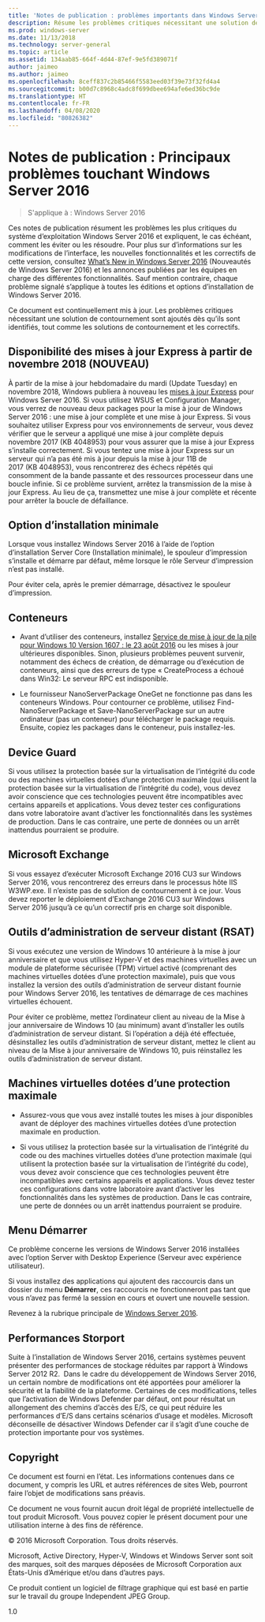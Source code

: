 ```yaml
---
title: 'Notes de publication : problèmes importants dans Windows Server 2016'
description: Résume les problèmes critiques nécessitant une solution de contournement pour éviter une panne, un blocage, un échec d’installation ou une perte de données.
ms.prod: windows-server
ms.date: 11/13/2018
ms.technology: server-general
ms.topic: article
ms.assetid: 134aab85-664f-4d44-87ef-9e5fd389071f
author: jaimeo
ms.author: jaimeo
ms.openlocfilehash: 8ceff837c2b85466f5583eed03f39e73f32fd4a4
ms.sourcegitcommit: b00d7c8968c4adc8f699dbee694afe6ed36bc9de
ms.translationtype: HT
ms.contentlocale: fr-FR
ms.lasthandoff: 04/08/2020
ms.locfileid: "80826382"
---
```

# <a name="release-notes-important-issues-in-windows-server-2016"></a>Notes de publication : Principaux problèmes touchant Windows Server 2016

>S'applique à : Windows Server 2016

Ces notes de publication résument les problèmes les plus critiques du système d’exploitation Windows Server 2016 et expliquent, le cas échéant, comment les éviter ou les résoudre. Pour plus sur d’informations sur les modifications de l’interface, les nouvelles fonctionnalités et les correctifs de cette version, consultez [What’s New in Windows Server 2016](whats-new-in-windows-server-2016.md) (Nouveautés de Windows Server 2016) et les annonces publiées par les équipes en charge des différentes fonctionnalités. Sauf mention contraire, chaque problème signalé s’applique à toutes les éditions et options d’installation de Windows Server 2016.

Ce document est continuellement mis à jour. Les problèmes critiques nécessitant une solution de contournement sont ajoutés dès qu’ils sont identifiés, tout comme les solutions de contournement et les correctifs.

## <a name="express-updates-available-starting-in-november-2018-new"></a>Disponibilité des mises à jour Express à partir de novembre 2018 (NOUVEAU)

À partir de la mise à jour hebdomadaire du mardi (Update Tuesday) en novembre 2018, Windows publiera à nouveau les [mises à jour Express](express-updates.md) pour Windows Server 2016. Si vous utilisez WSUS et Configuration Manager, vous verrez de nouveau deux packages pour la mise à jour de Windows Server 2016 : une mise à jour complète et une mise à jour Express. Si vous souhaitez utiliser Express pour vos environnements de serveur, vous devez vérifier que le serveur a appliqué une mise à jour complète depuis novembre 2017 (KB 4048953) pour vous assurer que la mise à jour Express s’installe correctement. Si vous tentez une mise à jour Express sur un serveur qui n’a pas été mis à jour depuis la mise à jour 11B de 2017 (KB 4048953), vous rencontrerez des échecs répétés qui consomment de la bande passante et des ressources processeur dans une boucle infinie. Si ce problème survient, arrêtez la transmission de la mise à jour Express. Au lieu de ça, transmettez une mise à jour complète et récente pour arrêter la boucle de défaillance.

## <a name="server-core-installation-option"></a>Option d’installation minimale

[comment]: # (ID : 370 ; utilisateur procédant à la soumission : amason ; état : validé)

Lorsque vous installez Windows Server 2016 à l’aide de l’option d’installation Server Core (Installation minimale), le spouleur d’impression s’installe et démarre par défaut, même lorsque le rôle Serveur d’impression n’est pas installé.

Pour éviter cela, après le premier démarrage, désactivez le spouleur d’impression.

## <a name="containers"></a>Conteneurs

[comment]: # (ID : 371 ; utilisateur procédant à la soumission : taylorb ; état : validé)
- Avant d’utiliser des conteneurs, installez [Service de mise à jour de la pile pour Windows 10 Version 1607 : le 23 août 2016](https://support.microsoft.com/kb/3176936) ou les mises à jour ultérieures disponibles. Sinon, plusieurs problèmes peuvent survenir, notamment des échecs de création, de démarrage ou d’exécution de conteneurs, ainsi que des erreurs de type « CreateProcess a échoué dans Win32: Le serveur RPC est indisponible.

[comment]: # (ID : 373 ; utilisateur procédant à la soumission : plang ; état : validé)
- Le fournisseur NanoServerPackage OneGet ne fonctionne pas dans les conteneurs Windows. Pour contourner ce problème, utilisez Find-NanoServerPackage et Save-NanoServerPackage sur un autre ordinateur (pas un conteneur) pour télécharger le package requis. Ensuite, copiez les packages dans le conteneur, puis installez-les.

## <a name="device-guard"></a>Device Guard

[comment]: # (ID : 369 ; utilisateur procédant à la soumission : nirb ; état : validé)
Si vous utilisez la protection basée sur la virtualisation de l’intégrité du code ou des machines virtuelles dotées d’une protection maximale (qui utilisent la protection basée sur la virtualisation de l’intégrité du code), vous devez avoir conscience que ces technologies peuvent être incompatibles avec certains appareils et applications. Vous devez tester ces configurations dans votre laboratoire avant d’activer les fonctionnalités dans les systèmes de production. Dans le cas contraire, une perte de données ou un arrêt inattendus pourraient se produire.

## <a name="microsoft-exchange"></a>Microsoft Exchange

[comment]: # (ID : 375 ; utilisateur procédant à la soumission : wgries ; état : validé)
Si vous essayez d’exécuter Microsoft Exchange 2016 CU3 sur Windows Server 2016, vous rencontrerez des erreurs dans le processus hôte IIS W3WP.exe. Il n’existe pas de solution de contournement à ce jour. Vous devez reporter le déploiement d’Exchange 2016 CU3 sur Windows Server 2016 jusqu’à ce qu’un correctif pris en charge soit disponible.

## <a name="remote-server-administration-tools-rsat"></a>Outils d’administration de serveur distant (RSAT)

[comment]: # (ID : 374 ; utilisateur procédant à la soumission : ryanpu ; état : validé)
Si vous exécutez une version de Windows 10 antérieure à la mise à jour anniversaire et que vous utilisez Hyper-V et des machines virtuelles avec un module de plateforme sécurisée (TPM) virtuel activé (comprenant des machines virtuelles dotées d’une protection maximale), puis que vous installez la version des outils d’administration de serveur distant fournie pour Windows Server 2016, les tentatives de démarrage de ces machines virtuelles échouent.

Pour éviter ce problème, mettez l’ordinateur client au niveau de la Mise à jour anniversaire de Windows 10 (au minimum) avant d’installer les outils d’administration de serveur distant. Si l’opération a déjà été effectuée, désinstallez les outils d’administration de serveur distant, mettez le client au niveau de la Mise à jour anniversaire de Windows 10, puis réinstallez les outils d’administration de serveur distant.

## <a name="shielded-virtual-machines"></a>Machines virtuelles dotées d’une protection maximale

[comment]: # (ID : 369 ; utilisateur procédant à la soumission : nirb ; état : validé)  
- Assurez-vous que vous avez installé toutes les mises à jour disponibles avant de déployer des machines virtuelles dotées d’une protection maximale en production.

- Si vous utilisez la protection basée sur la virtualisation de l’intégrité du code ou des machines virtuelles dotées d’une protection maximale (qui utilisent la protection basée sur la virtualisation de l’intégrité du code), vous devez avoir conscience que ces technologies peuvent être incompatibles avec certains appareils et applications. Vous devez tester ces configurations dans votre laboratoire avant d’activer les fonctionnalités dans les systèmes de production. Dans le cas contraire, une perte de données ou un arrêt inattendus pourraient se produire.

## <a name="start-menu"></a>Menu Démarrer

[comment]: # (ID : 372 ; utilisateur procédant à la soumission : samli ; état : validé)
Ce problème concerne les versions de Windows Server 2016 installées avec l’option Server with Desktop Experience (Serveur avec expérience utilisateur).

Si vous installez des applications qui ajoutent des raccourcis dans un dossier du menu **Démarrer**, ces raccourcis ne fonctionneront pas tant que vous n’avez pas fermé la session en cours et ouvert une nouvelle session.

Revenez à la rubrique principale de [Windows Server 2016](Windows-Server-2016.md).

## <a name="storport-performance"></a>Performances Storport

Suite à l’installation de Windows Server 2016, certains systèmes peuvent présenter des performances de stockage réduites par rapport à Windows Server 2012 R2.  Dans le cadre du développement de Windows Server 2016, un certain nombre de modifications ont été apportées pour améliorer la sécurité et la fiabilité de la plateforme. Certaines de ces modifications, telles que l’activation de Windows Defender par défaut, ont pour résultat un allongement des chemins d’accès des E/S, ce qui peut réduire les performances d’E/S dans certains scénarios d’usage et modèles. Microsoft déconseille de désactiver Windows Defender car il s’agit d’une couche de protection importante pour vos systèmes.  

## <a name="copyright"></a>Copyright

Ce document est fourni en l’état. Les informations contenues dans ce document, y compris les URL et autres références de sites Web, pourront faire l’objet de modifications sans préavis.  

Ce document ne vous fournit aucun droit légal de propriété intellectuelle de tout produit Microsoft. Vous pouvez copier le présent document pour une utilisation interne à des fins de référence.  

&copy; 2016 Microsoft Corporation. Tous droits réservés.  

Microsoft, Active Directory, Hyper-V, Windows et Windows Server sont soit des marques, soit des marques déposées de Microsoft Corporation aux États-Unis d’Amérique et/ou dans d’autres pays.  

Ce produit contient un logiciel de filtrage graphique qui est basé en partie sur le travail du groupe Independent JPEG Group.  

1.0

